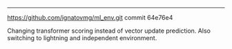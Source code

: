 ---
https://github.com/ignatovmg/ml_env.git commit 64e76e4

Changing transformer scoring instead of vector update prediction. Also switching to lightning and independent environment.